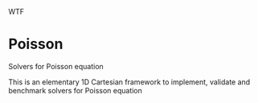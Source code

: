 WTF
# Poisson
Solvers for Poisson equation

This is an elementary 1D Cartesian framework to implement, validate and benchmark solvers for Poisson equation
